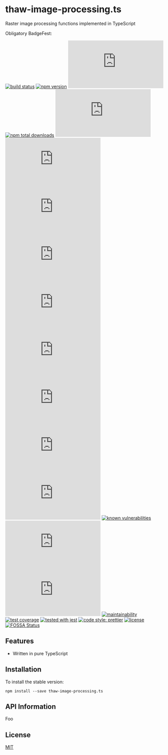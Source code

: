 # thaw-image-processing.ts
Raster image processing functions implemented in TypeScript

Obligatory BadgeFest:

[![build status][build-status-badge-image]][build-status-url]
[![npm version][npm-version-badge-image]][npm-version-url]
[![latest tag][latest-tag-badge-image]][latest-tag-url]
[![npm total downloads][npm-total-downloads-badge-image]][npm-total-downloads-url]
[![watchers][watchers-badge-image]][watchers-url]
[![stars][stars-badge-image]][stars-url]
[![forks][forks-badge-image]][forks-url]
[![repo dependents][repo-dependents-badge-image]][repo-dependents-url]
[![pkg dependents][pkg-dependents-badge-image]][pkg-dependents-url]
[![commits][commits-badge-image]][commits-url]
[![last commit][last-commit-badge-image]][last-commit-url]
[![types][types-badge-image]][types-url]
[![install size][install-size-badge-image]][install-size-url]
[![known vulnerabilities][known-vulnerabilities-badge-image]][known-vulnerabilities-url]
[![lines of code][lines-of-code-badge-image]][lines-of-code-url]
[![technical debt][technical-debt-badge-image]][technical-debt-url]
[![maintainability][maintainability-badge-image]][maintainability-url]
[![test coverage][test-coverage-badge-image]][test-coverage-url]
[![tested with jest][jest-badge-image]][jest-url]
[![code style: prettier][prettier-badge-image]][prettier-url]
[![license][license-badge-image]][license-url]
[![FOSSA Status][fossa-badge-image]][fossa-badge-url]

## Features

- Written in pure TypeScript

## Installation
To install the stable version:
```
npm install --save thaw-image-processing.ts
```

## API Information

Foo

## License
[MIT](https://choosealicense.com/licenses/mit/)

[build-status-badge-image]: https://secure.travis-ci.org/tom-weatherhead/thaw-image-processing.ts.svg
[build-status-url]: https://travis-ci.org/tom-weatherhead/thaw-image-processing.ts
[npm-version-badge-image]: https://img.shields.io/npm/v/thaw-image-processing.ts.svg
[npm-version-url]: https://www.npmjs.com/package/thaw-image-processing.ts
[latest-tag-badge-image]: https://badgen.net/github/tag/tom-weatherhead/thaw-image-processing.ts
[latest-tag-url]: https://github.com/tom-weatherhead/thaw-image-processing.ts/tags
[npm-total-downloads-badge-image]: https://img.shields.io/npm/dt/thaw-image-processing.ts.svg
[npm-total-downloads-url]: https://www.npmjs.com/package/thaw-image-processing.ts
[watchers-badge-image]: https://badgen.net/github/watchers/tom-weatherhead/thaw-image-processing.ts
[watchers-url]: https://github.com/tom-weatherhead/thaw-image-processing.ts/watchers
[stars-badge-image]: https://badgen.net/github/stars/tom-weatherhead/thaw-image-processing.ts
[stars-url]: https://github.com/tom-weatherhead/thaw-image-processing.ts/stargazers
[forks-badge-image]: https://badgen.net/github/forks/tom-weatherhead/thaw-image-processing.ts
[forks-url]: https://github.com/tom-weatherhead/thaw-image-processing.ts/network/members
[repo-dependents-badge-image]: https://badgen.net/github/dependents-repo/tom-weatherhead/thaw-image-processing.ts
[repo-dependents-url]: https://badgen.net/github/dependents-repo/tom-weatherhead/thaw-image-processing.ts
[pkg-dependents-badge-image]: https://badgen.net/github/dependents-pkg/tom-weatherhead/thaw-image-processing.ts
[pkg-dependents-url]: https://badgen.net/github/dependents-pkg/tom-weatherhead/thaw-image-processing.ts
[commits-badge-image]: https://badgen.net/github/commits/tom-weatherhead/thaw-image-processing.ts
[commits-url]: https://github.com/tom-weatherhead/thaw-image-processing.ts/commits/master
[last-commit-badge-image]: https://badgen.net/github/last-commit/tom-weatherhead/thaw-image-processing.ts
[last-commit-url]: https://badgen.net/github/last-commit/tom-weatherhead/thaw-image-processing.ts
[types-badge-image]: https://badgen.net/npm/types/thaw-image-processing.ts
[types-url]: https://badgen.net/npm/types/thaw-image-processing.ts
[install-size-badge-image]: https://badgen.net/packagephobia/install/thaw-image-processing.ts
[install-size-url]: https://badgen.net/packagephobia/install/thaw-image-processing.ts
[known-vulnerabilities-badge-image]: https://snyk.io/test/github/tom-weatherhead/thaw-image-processing.ts/badge.svg?targetFile=package.json&package-lock.json
[known-vulnerabilities-url]: https://snyk.io/test/github/tom-weatherhead/thaw-image-processing.ts?targetFile=package.json&package-lock.json
[lines-of-code-badge-image]: https://badgen.net/codeclimate/loc/tom-weatherhead/thaw-image-processing.ts
[lines-of-code-url]: https://badgen.net/codeclimate/loc/tom-weatherhead/thaw-image-processing.ts
[technical-debt-badge-image]: https://badgen.net/codeclimate/tech-debt/tom-weatherhead/thaw-image-processing.ts
[technical-debt-url]: https://badgen.net/codeclimate/tech-debt/tom-weatherhead/thaw-image-processing.ts
[maintainability-badge-image]: https://api.codeclimate.com/v1/badges/954852bbd1cf2ad3c055/maintainability
[maintainability-url]: https://codeclimate.com/github/tom-weatherhead/thaw-image-processing.ts/maintainability
[test-coverage-badge-image]: https://api.codeclimate.com/v1/badges/954852bbd1cf2ad3c055/test_coverage
[test-coverage-url]: https://codeclimate.com/github/tom-weatherhead/thaw-image-processing.ts/test_coverage
[jest-badge-image]: https://img.shields.io/badge/tested_with-jest-99424f.svg
[jest-url]: https://github.com/facebook/jest
[prettier-badge-image]: https://img.shields.io/badge/code_style-prettier-ff69b4.svg?style=flat-square
[prettier-url]: https://github.com/prettier/prettier
[license-badge-image]: https://img.shields.io/github/license/mashape/apistatus.svg
[license-url]: https://github.com/tom-weatherhead/thaw-image-processing.ts/blob/master/LICENSE
[fossa-badge-image]: https://app.fossa.io/api/projects/git%2Bhttps%3A%2F%2Fgithub.com%2Fmoment%2Fmoment.svg?type=shield
[fossa-badge-url]: https://app.fossa.io/projects/git%2Bhttps%3A%2F%2Fgithub.com%2Fmoment%2Fmoment?ref=badge_shield
